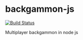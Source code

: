 backgammon-js
=============
[![Build Status](https://travis-ci.org/poulter7/backgammon-js.png?branch=master)](https://travis-ci.org/poulter7/backgammon-js)

Multiplayer backgammon in node js

